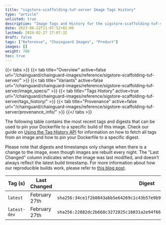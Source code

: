 ```yaml
---
title: "sigstore-scaffolding-tuf-server Image Tags History"
type: "article"
unlisted: true
description: "Image Tags and History for the sigstore-scaffolding-tuf-server Chainguard Image"
date: 2023-06-22T11:07:52+02:00
lastmod: 2024-02-27 17:07:32
draft: false
tags: ["Reference", "Chainguard Images", "Product"]
images: []
weight: 700
toc: true
---
```


{{< tabs >}}
{{< tab title="Overview" active=false url="/chainguard/chainguard-images/reference/sigstore-scaffolding-tuf-server/" >}}
{{< tab title="Variants" active=false url="/chainguard/chainguard-images/reference/sigstore-scaffolding-tuf-server/image_specs/" >}}
{{< tab title="Tags History" active=true url="/chainguard/chainguard-images/reference/sigstore-scaffolding-tuf-server/tags_history/" >}}
{{< tab title="Provenance" active=false url="/chainguard/chainguard-images/reference/sigstore-scaffolding-tuf-server/provenance_info/" >}}
{{</ tabs >}}

The following table contains the most recent tags and digests that can be used to pin your Dockerfile to a specific build of this image. Check our guide on [Using the Tag History API](/chainguard/chainguard-images/using-the-tag-history-api/) for information on how to fetch all tags from an image and how to pin your Dockerfile to a specific digest.

Please note that digests and timestamps only change when there is a change to the image, even though images are rebuilt every night. The "Last Changed" column indicates when the image was last modified, and doesn't always reflect the latest build timestamp. For more information about how our reproducible builds work, please refer to [this blog post](https://www.chainguard.dev/unchained/reproducing-chainguards-reproducible-image-builds).

| Tag (s)       | Last Changed  | Digest                                                                    |
|---------------|---------------|---------------------------------------------------------------------------|
|  `latest`     | February 27th | `sha256:34ce1f2b0043abb5e64269c1c43b57e9b94e0910d0b98c514008da5243b78802` |
|  `latest-dev` | February 27th | `sha256:22882dc2b668c3272825c16031a2e94f667b09f5e1c7770db2bfbc8f7ec9c7ad` |

